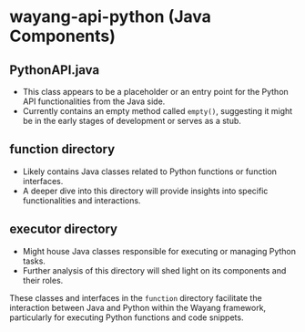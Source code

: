 <!--
  Licensed to the Apache Software Foundation (ASF) under one or more
  contributor license agreements.  See the NOTICE file distributed with
  this work for additional information regarding copyright ownership.
  The ASF licenses this file to You under the Apache License, Version 2.0
  (the "License"); you may not use this file except in compliance with
  the License.  You may obtain a copy of the License at

      http://www.apache.org/licenses/LICENSE-2.0

  Unless required by applicable law or agreed to in writing, software
  distributed under the License is distributed on an "AS IS" BASIS,
  WITHOUT WARRANTIES OR CONDITIONS OF ANY KIND, either express or implied.
  See the License for the specific language governing permissions and
  limitations under the License.
-->
# wayang-api-python (Java Components)

## PythonAPI.java
- This class appears to be a placeholder or an entry point for the Python API functionalities from the Java side.
- Currently contains an empty method called `empty()`, suggesting it might be in the early stages of development or serves as a stub.

## function directory
- Likely contains Java classes related to Python functions or function interfaces.
- A deeper dive into this directory will provide insights into specific functionalities and interactions.

## executor directory
- Might house Java classes responsible for executing or managing Python tasks.
- Further analysis of this directory will shed light on its components and their roles.

These classes and interfaces in the `function` directory facilitate the interaction between Java and Python within the Wayang framework, particularly for executing Python functions and code snippets.
